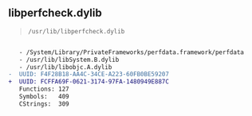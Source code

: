 ## libperfcheck.dylib

> `/usr/lib/libperfcheck.dylib`

```diff

   - /System/Library/PrivateFrameworks/perfdata.framework/perfdata
   - /usr/lib/libSystem.B.dylib
   - /usr/lib/libobjc.A.dylib
-  UUID: F4F28B18-AA4C-34CE-A223-60FB0BE59207
+  UUID: FCFFA69F-0621-3174-97FA-1480949E887C
   Functions: 127
   Symbols:   409
   CStrings:  309

```
